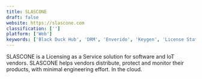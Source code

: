 ```yaml
---
title: SLASCONE
draft: false 
website: https://slascone.com
classification: ['']
platform: ['Web']
keywords: ['Black Duck Hub', 'DRM', 'Enverido', 'Keygen', 'License Statistics', 'LicenseWatch', 'Mirrakey', 'Open iT LicenseAnalyzer', 'Quick License Manager', 'SafeGuard LM', 'SoftwareKey Licensing System', 'SoftwareShield License Manager', 'Spider SAM Suite', 'StrongBit HardKey', 'Vector Vizor Software', 'WebCops']
---
```

SLASCONE is a Licensing as a Service solution for software and IoT vendors. SLASCONE helps vendors distribute, protect and monitor their products, with minimal engineering effort. In the cloud.